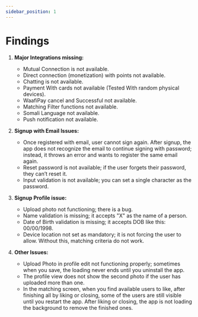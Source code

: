 ```yaml
---
sidebar_position: 1
---
```


# Findings

1. **Major Integrations missing:**
   - Mutual Connection is not available.
   - Direct connection (monetization) with points not available.
   - Chatting is not available.
   - Payment With cards not available (Tested With random physical devices).
   - WaafiPay cancel and Successful not available.
   - Matching Filter functions not available.
   - Somali Language not available.
   - Push notification not available.

2. **Signup with Email Issues:**
   - Once registered with email, user cannot sign again. After signup, the app does not recognize the email to continue signing with password; instead, it throws an error and wants to register the same email again.
   - Reset password is not available; if the user forgets their password, they can’t reset it.
   - Input validation is not available; you can set a single character as the password.

3. **Signup Profile issue:**
   - Upload photo not functioning; there is a bug.
   - Name validation is missing; it accepts "X" as the name of a person.
   - Date of Birth validation is missing; it accepts DOB like this: 00/00/1998.
   - Device location not set as mandatory; it is not forcing the user to allow. Without this, matching criteria do not work.

4. **Other Issues:**
   - Upload Photo in profile edit not functioning properly; sometimes when you save, the loading never ends until you uninstall the app.
   - The profile view does not show the second photo if the user has uploaded more than one.
   - In the matching screen, when you find available users to like, after finishing all by liking or closing, some of the users are still visible until you restart the app. After liking or closing, the app is not loading the background to remove the finished ones.

